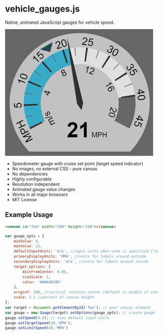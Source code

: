 vehicle_gauges.js
========

Native, animated JavaScript gauges for vehicle speed.

![gauge1](assets/gauge1.png)

 * Speedometer gauge with cruise set point (target speed indicator)
 * No images, no external CSS - pure canvas
 * No dependencies
 * Highly configurable
 * Resolution independent
 * Animated gauge value changes
 * Works in all major browsers
 * MIT License

## Example Usage

```html
<canvas id="foo" width="250" height="210"></canvas>
```

```javascript
var gauge_opts = {
    minValue: 0,
    maxValue: 21,
    defaultInputUnits: 'm/s', //input units when none is specified {'m/s','MPH','KPH'}
    primaryDisplayUnits: 'MPH', //units for labels around outside
    secondaryDisplayUnits: 'm/s', //units for labels around inside
    target_options: {
        distFromCenter: 0.85,
        sizeScale: 1,
        color: '#00445599'    
    },
    originY: 260, //vertical rotation center (default is middle of canvas)
    scale: 1.1 //percent of canvas height
};
var target = document.getElementById('foo'); // your canvas element
var gauge = new Gauge(target).setOptions(gauge_opts); // create gauge
gauge.setSpeed(9.5); // uses default input units
gauge.setTargetSpeed(28,'KPH');
gauge.setLimitSpeed(40,'MPH')
```
